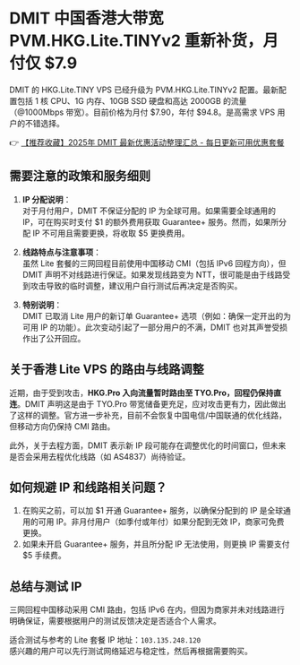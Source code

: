 # DMIT 中国香港大带宽 PVM.HKG.Lite.TINYv2 重新补货，月付仅 $7.9

DMIT 的 HKG.Lite.TINY VPS 已经升级为 PVM.HKG.Lite.TINYv2 配置。最新配置包括 1 核 CPU、1G 内存、10GB SSD 硬盘和高达 2000GB 的流量（@1000Mbps 带宽）。目前价格为月付 $7.90，年付 $94.8。是高需求 VPS 用户的不错选择。

👉 [【推荐收藏】2025年 DMIT 最新优惠活动整理汇总 - 每日更新可用优惠套餐](https://bit.ly/dmit_coupon)

## 需要注意的政策和服务细则

1. **IP 分配说明**：  
   对于月付用户，DMIT 不保证分配的 IP 为全球可用。如果需要全球通用的 IP，可在购买时支付 $1 的额外费用获取 Guarantee+ 服务。然而，如果所分配 IP 不可用且需要更换，将收取 $5 更换费用。

2. **线路特点与注意事项**：  
   虽然 Lite 套餐的三网回程目前使用中国移动 CMI（包括 IPv6 回程方向），但 DMIT 声明不对线路进行保证。如果发现线路变为 NTT，很可能是由于线路受到攻击导致的临时调整，建议用户自行测试后再决定是否购买。

3. **特别说明**：  
   DMIT 已取消 Lite 用户的新订单 Guarantee+ 选项（例如：确保一定开出的为可用 IP 的功能）。此次变动引起了一部分用户的不满，DMIT 也对其声誉受损作出了公开回应。

## 关于香港 Lite VPS 的路由与线路调整

近期，由于受到攻击，**HKG.Pro 入向流量暂时路由至 TYO.Pro，回程仍保持直连**。DMIT 声明这是由于 TYO.Pro 带宽储备更充足，应对攻击更有力，因此做出了这样的调整。官方进一步补充，目前不会恢复中国电信/中国联通的优化线路，但移动方向仍保持 CMI 路由。

此外，关于去程方面，DMIT 表示新 IP 段可能存在调整优化的时间窗口，但未来是否会采用去程优化线路（如 AS4837）尚待验证。

## 如何规避 IP 和线路相关问题？

1. 在购买之前，可以加 $1 开通 Guarantee+ 服务，以确保分配到的 IP 是全球通用的可用 IP。非月付用户（如季付或年付）如果分配到无效 IP，商家可免费更换。
2. 如果未开启 Guarantee+ 服务，并且所分配 IP 无法使用，则更换 IP 需要支付 $5 手续费。

## 总结与测试 IP

三网回程中国移动采用 CMI 路由，包括 IPv6 在内，但因为商家并未对线路进行明确保证，需要根据用户的测试反馈决定是否适合个人需求。

适合测试与参考的 Lite 套餐 IP 地址：`103.135.248.120`  
感兴趣的用户可以先行测试网络延迟与稳定性，然后再根据需要购买。